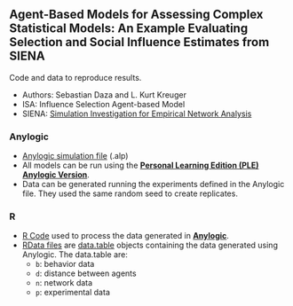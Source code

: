 ## Agent-Based Models for Assessing Complex Statistical Models: An Example Evaluating Selection and Social Influence Estimates from SIENA

Code and data to reproduce results.

- Authors: Sebastian Daza and L. Kurt Kreuger
- ISA: Influence Selection Agent-based Model
- SIENA: [Simulation Investigation for Empirical Network Analysis](https://www.stats.ox.ac.uk/~snijders/siena/)

### Anylogic

 - [Anylogic simulation file](https://github.com/sdaza/isa-siena/tree/master/Anylogic) (.alp)
 - All models can be run using the [**Personal Learning Edition (PLE) Anylogic Version**](https://www.anylogic.com/downloads/).
 - Data can be generated running the experiments defined in the Anylogic file. They used the same random seed to create replicates.

### R

 - [R Code](https://github.com/sdaza/isa-siena/tree/master/R) used to process the data generated in [**Anylogic**](https://www.anylogic.com/downloads/).
 - [RData files](https://github.com/sdaza/isa-siena/tree/master/data) are [data.table](https://github.com/Rdatatable/data.table/wiki) objects containing the data generated using Anylogic. The data.table are:
    - `b`: behavior data
    - `d`: distance between agents
    - `n`: network data
    - `p`: experimental data
